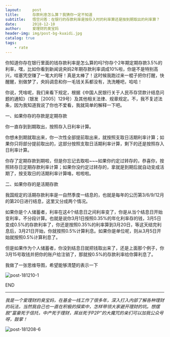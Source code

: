 ```yaml
---
layout:     post
title:      存款利息怎么算？我猜你一定不知道
subtitle:   悟空问答：在银行的存款利率是按存入时的利率算还是按到期取出的利率算？
date:       2018-12-10
author:     爱理财的臭宝妈
header-img: img/post-bg-kuaidi.jpg
catalog: true
tags:
    - rate
---
```


你知道你存在银行里面的钱存款利率是怎么算的吗?你存个2年期定期存款3.5%的利率，嘿，比如你看到新闻说央妈2年期存款利率调成10%啦，你是不是特别高兴，哇塞凭空赚了一笔大的呀！真是太棒了！这时候我跑过来一棍子把你打醒，快醒醒，别做梦了，央妈调息和你一毛钱关系都没有，洗洗睡吧，哈哈！



你说，凭啥呢，我们来看下规定，根据《中国人民银行关于人民币存贷款计结息问题的通知》（银发［2005］129号）及其他相关法律、规章规定。不，我不复述法条，因为我知道我说了你也不爱看，我就简单的解释一下吧。



一、如果你存的存款是定期存款

你一直存到到期取出，按照存入日利率计算。

你想未到期就取出来，你一次性全部提前取出来，就按照支取日活期利率计算；如果你只将部分提前取出的，这部分按照支取日活期利率计算，剩下的还是按照存入日利率计算。

你存了定期存款到期啦，但是你忘记去取啦~~~如果你约定过转存的，恭喜你，按照转存日定期存款利率计算；如果你没约定过转存的，拿就是到期后就自动变成活期了，按支取日的活期利率计算咯，啦啦啦。

二、如果你存的是活期存款

我国规定的活期存款利率是一自然季度一结息的，也就是每年的公历第3/6/9/12月的第20日进行结息，这里又分成两个情况。

如果你是个人储蓄者，利率在这4个结息日之间利率变了，你是从当个结息日开始变利率，不分段计算。也就是说你3月1日按照0.35%的年化利率存的钱，3月5日变成0.5%的存款利率了，你还是按照0.35%的利率算到3月20日，等这天结完利息后，3月21日开始，你就按照0.5%计算利息。如果你是单位呢，则从3月5日开始就按照0.5%计算利息了。

但是如果作为个人储蓄者，你没到结息日就把钱取出来了，还是上面那个例子，你3月15号取钱并把你的账户给注销了，那就按0.5%的存款利率给你算利息了。

我做了一张思维导图，希望能够清楚的表示一下

![post-181210-1](/../../../../hughhw.github.io/img/post-181210-1.jpg)

END

------

*我是一个爱理财的臭宝妈，在基金一线工作了很多年，深入打入内部了解各种理财的玩法，当然我自己也一直在积极的探索中，怎样带领大家避开理财的坑。想摆脱“富豪死于信托，中产死于理财，屌丝死于P2P”的大魔咒的亲们可以加我公众号呀，鼓掌！*

![post-181208-6](C:\Users\ThinkPad\Documents\GitHub\hughhw.github.io\img\post-181208-6.jpg)